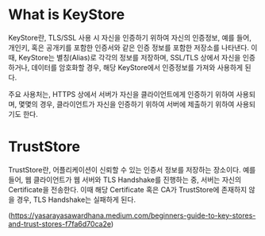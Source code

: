 # What is KeyStore

 KeyStore란, TLS/SSL 사용 시 자신을 인증하기 위하여 자신의 인증정보, 예를 들어, 개인키, 혹은 공개키를 포함한 인증서와 같은 인증 정보를 포함한 저장소를
 나타낸다. 이때, KeyStore는 별칭(Alias)로 각각의 정보를 저장하며, SSL/TLS 상에서 자신을 인증하거나, 데이터를 암호화할 경우, 
 해당 KeyStore에서 인증정보를 가져와 사용하게 된다. 

 주요 사용처는, HTTPS 상에서 서버가 자신을 클라이언트에게 인증하기 위하여 사용되며, 몇몇의 경우, 클라이언트가 자신을 인증하기 위하여 서버에 제출하기 위하여
 사용되기도 한다.

 # TrustStore

  TrustStore란, 어플리케이션이 신뢰할 수 있는 인증서 정보를 저장하는 장소이다. 예를 들어, 웹 클라이언트가 웹 서버와 TLS Handshake를 진행하는 중, 서버는 자신의
  Certificate을 전송한다. 이때 해당 Certificate 혹은 CA가 TrustStore에 존재하지 않을 경우, TLS Handshake는 실패하게 된다.

  (https://yasarayasawardhana.medium.com/beginners-guide-to-key-stores-and-trust-stores-f7fa6d70ca2e)
